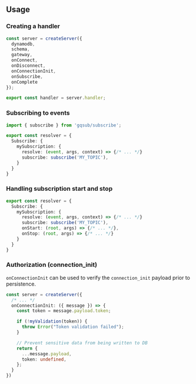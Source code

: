 ## Usage

### Creating a handler

```ts
const server = createServer({
  dynamodb,
  schema,
  gateway,
  onConnect,
  onDisconnect,
  onConnectionInit,
  onSubscribe,
  onComplete
});

export const handler = server.handler;
```

### Subscribing to events

```ts
import { subscribe } from 'gqsub/subscribe';

export const resolver = {
  Subscribe: {
    mySubscription: {
      resolve: (event, args, context) => {/* ... */}
      subscribe: subscribe('MY_TOPIC'),
    }
  }
}
```

### Handling subscription start and stop

```ts
export const resolver = {
  Subscribe: {
    mySubscription: {
      resolve: (event, args, context) => {/* ... */}
      subscribe: subscribe('MY_TOPIC'),
      onStart: (root, args) => {/* ... */},
      onStop: (root, args) => {/* ... */}
    }
  }
}
```

### Authorization (connection_init)

`onConnectionInit` can be used to verify the `connection_init` payload prior to persistence.

```ts
const server = createServer({
  /* ... */
  onConnectionInit: ({ message }) => {
    const token = message.payload.token;

    if (!myValidation(token)) {
      throw Error("Token validation failed");
    }

    // Prevent sensitive data from being written to DB
    return {
      ...message.payload,
      token: undefined,
    };
  }
})
```